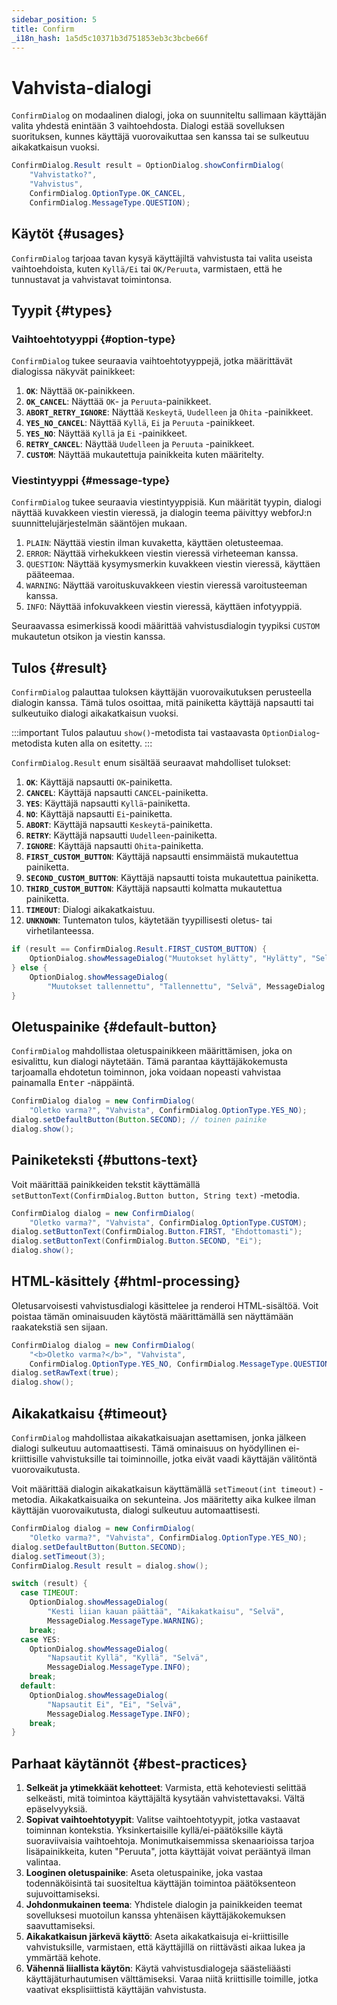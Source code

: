 ```yaml
---
sidebar_position: 5
title: Confirm
_i18n_hash: 1a5d5c10371b3d751853eb3c3bcbe66f
---
```

# Vahvista-dialogi

<DocChip chip='shadow' />
<DocChip chip='since' label='24.02' />
<JavadocLink type="foundation" location="com/webforj/component/optiondialog/ConfirmDialog" top='true'/>

`ConfirmDialog` on modaalinen dialogi, joka on suunniteltu sallimaan käyttäjän valita yhdestä enintään 3 vaihtoehdosta. Dialogi estää sovelluksen suorituksen, kunnes käyttäjä vuorovaikuttaa sen kanssa tai se sulkeutuu aikakatkaisun vuoksi.

```java
ConfirmDialog.Result result = OptionDialog.showConfirmDialog(
    "Vahvistatko?",
    "Vahvistus",
    ConfirmDialog.OptionType.OK_CANCEL,
    ConfirmDialog.MessageType.QUESTION);
```

## Käytöt {#usages}

`ConfirmDialog` tarjoaa tavan kysyä käyttäjiltä vahvistusta tai valita useista vaihtoehdoista, kuten `Kyllä/Ei` tai `OK/Peruuta`, varmistaen, että he tunnustavat ja vahvistavat toimintonsa.

<ComponentDemo 
path='/webforj/confirmdialogconstructor?' 
javaE='https://raw.githubusercontent.com/webforj/webforj-documentation/refs/heads/main/src/main/java/com/webforj/samples/views/optiondialog/confirm/ConfirmDialogConstructorView.java'
height = '350px'
/>

## Tyypit {#types}

### Vaihtoehtotyyppi {#option-type}

`ConfirmDialog` tukee seuraavia vaihtoehtotyyppejä, jotka määrittävät dialogissa näkyvät painikkeet:

1. **`OK`**: Näyttää `OK`-painikkeen.
2. **`OK_CANCEL`**: Näyttää `OK`- ja `Peruuta`-painikkeet.
3. **`ABORT_RETRY_IGNORE`**: Näyttää `Keskeytä`, `Uudelleen` ja `Ohita` -painikkeet.
4. **`YES_NO_CANCEL`**: Näyttää `Kyllä`, `Ei` ja `Peruuta` -painikkeet.
5. **`YES_NO`**: Näyttää `Kyllä` ja `Ei` -painikkeet.
6. **`RETRY_CANCEL`**: Näyttää `Uudelleen` ja `Peruuta` -painikkeet.
7. **`CUSTOM`**: Näyttää mukautettuja painikkeita kuten määritelty.

### Viestintyyppi {#message-type}

`ConfirmDialog` tukee seuraavia viestintyyppisiä. Kun määrität tyypin, dialogi näyttää kuvakkeen viestin vieressä, ja dialogin teema päivittyy webforJ:n suunnittelujärjestelmän sääntöjen mukaan.

1. `PLAIN`: Näyttää viestin ilman kuvaketta, käyttäen oletusteemaa.
2. `ERROR`: Näyttää virhekukkeen viestin vieressä virheteeman kanssa.
3. `QUESTION`: Näyttää kysymysmerkin kuvakkeen viestin vieressä, käyttäen pääteemaa.
4. `WARNING`: Näyttää varoituskuvakkeen viestin vieressä varoitusteeman kanssa.
5. `INFO`: Näyttää infokuvakkeen viestin vieressä, käyttäen infotyyppiä.

Seuraavassa esimerkissä koodi määrittää vahvistusdialogin tyypiksi `CUSTOM` mukautetun otsikon ja viestin kanssa.

<ComponentDemo 
path='/webforj/confirmdialogoptions?' 
javaE='https://raw.githubusercontent.com/webforj/webforj-documentation/refs/heads/main/src/main/java/com/webforj/samples/views/optiondialog/confirm/ConfirmDialogOptionsView.java'
height = '350px'
/>

## Tulos {#result}

`ConfirmDialog` palauttaa tuloksen käyttäjän vuorovaikutuksen perusteella dialogin kanssa. Tämä tulos osoittaa, mitä painiketta käyttäjä napsautti tai sulkeutuiko dialogi aikakatkaisun vuoksi.

:::important
Tulos palautuu `show()`-metodista tai vastaavasta `OptionDialog`-metodista kuten alla on esitetty. 
:::

`ConfirmDialog.Result` enum sisältää seuraavat mahdolliset tulokset:

1. **`OK`**: Käyttäjä napsautti `OK`-painiketta.
2. **`CANCEL`**: Käyttäjä napsautti `CANCEL`-painiketta.
3. **`YES`**: Käyttäjä napsautti `Kyllä`-painiketta.
4. **`NO`**: Käyttäjä napsautti `Ei`-painiketta.
5. **`ABORT`**: Käyttäjä napsautti `Keskeytä`-painiketta.
6. **`RETRY`**: Käyttäjä napsautti `Uudelleen`-painiketta.
7. **`IGNORE`**: Käyttäjä napsautti `Ohita`-painiketta.
8. **`FIRST_CUSTOM_BUTTON`**: Käyttäjä napsautti ensimmäistä mukautettua painiketta.
9. **`SECOND_CUSTOM_BUTTON`**: Käyttäjä napsautti toista mukautettua painiketta.
10. **`THIRD_CUSTOM_BUTTON`**: Käyttäjä napsautti kolmatta mukautettua painiketta.
11. **`TIMEOUT`**: Dialogi aikakatkaistuu.
12. **`UNKNOWN`**: Tuntematon tulos, käytetään tyypillisesti oletus- tai virhetilanteessa.

```java showLineNumbers
if (result == ConfirmDialog.Result.FIRST_CUSTOM_BUTTON) {
    OptionDialog.showMessageDialog("Muutokset hylätty", "Hylätty", "Selvä");
} else {
    OptionDialog.showMessageDialog(
        "Muutokset tallennettu", "Tallennettu", "Selvä", MessageDialog.MessageType.INFO);
}
```

## Oletuspainike {#default-button}

`ConfirmDialog` mahdollistaa oletuspainikkeen määrittämisen, joka on esivalittu, kun dialogi näytetään. Tämä parantaa käyttäjäkokemusta tarjoamalla ehdotetun toiminnon, joka voidaan nopeasti vahvistaa painamalla <kbd>Enter</kbd> -näppäintä.

```java showLineNumbers
ConfirmDialog dialog = new ConfirmDialog(
    "Oletko varma?", "Vahvista", ConfirmDialog.OptionType.YES_NO);
dialog.setDefaultButton(Button.SECOND); // toinen painike
dialog.show();
```

## Painiketeksti {#buttons-text}

Voit määrittää painikkeiden tekstit käyttämällä `setButtonText(ConfirmDialog.Button button, String text)` -metodia.

```java showLineNumbers
ConfirmDialog dialog = new ConfirmDialog(
    "Oletko varma?", "Vahvista", ConfirmDialog.OptionType.CUSTOM);
dialog.setButtonText(ConfirmDialog.Button.FIRST, "Ehdottomasti");
dialog.setButtonText(ConfirmDialog.Button.SECOND, "Ei");
dialog.show();
```

## HTML-käsittely {#html-processing}

Oletusarvoisesti vahvistusdialogi käsittelee ja renderoi HTML-sisältöä. Voit poistaa tämän ominaisuuden käytöstä määrittämällä sen näyttämään raakatekstiä sen sijaan.

```java showLineNumbers
ConfirmDialog dialog = new ConfirmDialog(
    "<b>Oletko varma?</b>", "Vahvista",
    ConfirmDialog.OptionType.YES_NO, ConfirmDialog.MessageType.QUESTION);
dialog.setRawText(true);
dialog.show();
```

## Aikakatkaisu {#timeout}

`ConfirmDialog` mahdollistaa aikakatkaisuajan asettamisen, jonka jälkeen dialogi sulkeutuu automaattisesti. Tämä ominaisuus on hyödyllinen ei-kriittisille vahvistuksille tai toiminnoille, jotka eivät vaadi käyttäjän välitöntä vuorovaikutusta.

Voit määrittää dialogin aikakatkaisun käyttämällä `setTimeout(int timeout)` -metodia. Aikakatkaisuaika on sekunteina. Jos määritetty aika kulkee ilman käyttäjän vuorovaikutusta, dialogi sulkeutuu automaattisesti.

```java showLineNumbers
ConfirmDialog dialog = new ConfirmDialog(
    "Oletko varma?", "Vahvista", ConfirmDialog.OptionType.YES_NO);
dialog.setDefaultButton(Button.SECOND);
dialog.setTimeout(3);
ConfirmDialog.Result result = dialog.show();

switch (result) {
  case TIMEOUT:
    OptionDialog.showMessageDialog(
        "Kesti liian kauan päättää", "Aikakatkaisu", "Selvä",
        MessageDialog.MessageType.WARNING);
    break;
  case YES:
    OptionDialog.showMessageDialog(
        "Napsautit Kyllä", "Kyllä", "Selvä",
        MessageDialog.MessageType.INFO);
    break;
  default:
    OptionDialog.showMessageDialog(
        "Napsautit Ei", "Ei", "Selvä",
        MessageDialog.MessageType.INFO);
    break;
}
```

## Parhaat käytännöt {#best-practices}

1. **Selkeät ja ytimekkäät kehotteet**: Varmista, että kehoteviesti selittää selkeästi, mitä toimintoa käyttäjältä kysytään vahvistettavaksi. Vältä epäselvyyksiä.
2. **Sopivat vaihtoehtotyypit**: Valitse vaihtoehtotyypit, jotka vastaavat toiminnan kontekstia. Yksinkertaisille kyllä/ei-päätöksille käytä suoraviivaisia vaihtoehtoja. Monimutkaisemmissa skenaarioissa tarjoa lisäpainikkeita, kuten "Peruuta", jotta käyttäjät voivat perääntyä ilman valintaa.
3. **Looginen oletuspainike**: Aseta oletuspainike, joka vastaa todennäköisintä tai suositeltua käyttäjän toimintoa päätöksenteon sujuvoittamiseksi.
4. **Johdonmukainen teema**: Yhdistele dialogin ja painikkeiden teemat sovelluksesi muotoilun kanssa yhtenäisen käyttäjäkokemuksen saavuttamiseksi.
5. **Aikakatkaisun järkevä käyttö**: Aseta aikakatkaisuja ei-kriittisille vahvistuksille, varmistaen, että käyttäjillä on riittävästi aikaa lukea ja ymmärtää kehote.
6. **Vähennä liiallista käytön**: Käytä vahvistusdialogeja säästeliäästi käyttäjäturhautumisen välttämiseksi. Varaa niitä kriittisille toimille, jotka vaativat eksplisiittistä käyttäjän vahvistusta.
